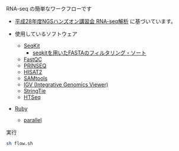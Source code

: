 RNA-seq の簡単なワークフローです

* [平成28年度NGSハンズオン講習会 RNA-seq解析](https://biosciencedbc.jp/gadget/human/20160727_amelieff_20160803.pdf)
に基づいています。

* 使用しているソフトウェア
  * [SeqKit](http://bioinf.shenwei.me/seqkit/)
    * [seqkitを用いたFASTAのフィルタリング・ソート](http://yokazaki.hatenablog.com/entry/2017/01/16/160652)
  * [FastQC](https://www.bioinformatics.babraham.ac.uk/projects/fastqc/)
  * [PRINSEQ](http://prinseq.sourceforge.net/)
  * [HISAT2](https://ccb.jhu.edu/software/hisat2/)
  * [SAMtools](http://www.htslib.org/)
  * [IGV (Integrative Genomics Viewer)](http://software.broadinstitute.org/software/igv)
  * [StringTie](https://ccb.jhu.edu/software/stringtie/)
  * [HTSeq](https://htseq.readthedocs.io/)

* [Ruby](https://www.ruby-lang.org/)
  * [parallel](https://github.com/grosser/parallel)

実行
```bash
sh flow.sh
```
